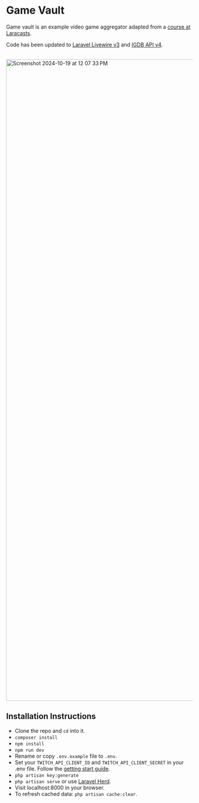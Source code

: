 # Game Vault

Game vault is an example video game aggregator adapted from a [course at Laracasts](https://laracasts.com/series/build-a-video-game-aggregator). 

Code has been updated to [Laravel Livewire v3](https://livewire.laravel.com/) and [IGDB API v4](https://api-docs.igdb.com/#getting-started).

<br/>
<img width="1727" alt="Screenshot 2024-10-19 at 12 07 33 PM" src="https://github.com/user-attachments/assets/507efbf6-1dbd-48f5-bc80-ddfa911de9dc">
<br/>

## Installation Instructions

- Clone the repo and `cd` into it.
- `composer install`
- `npm install`
- `npm run dev`
- Rename or copy `.env.example` file to `.env`.
- Set your `TWITCH_API_CLIENT_ID` and `TWITCH_API_CLIENT_SECRET` in your .env file. Follow the [getting start guide](https://api-docs.igdb.com/#getting-started).
- `php artisan key:generate`
- `php artisan serve` or use [Laravel Herd](https://herd.laravel.com/).
- Visit localhost:8000 in your browser.
- To refresh cached data: `php artisan cache:clear`.
